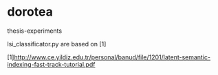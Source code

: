 dorotea
=======

thesis-experiments


lsi_classificator.py are based on [1] 

[1]http://www.ce.yildiz.edu.tr/personal/banud/file/1201/latent-semantic-indexing-fast-track-tutorial.pdf
